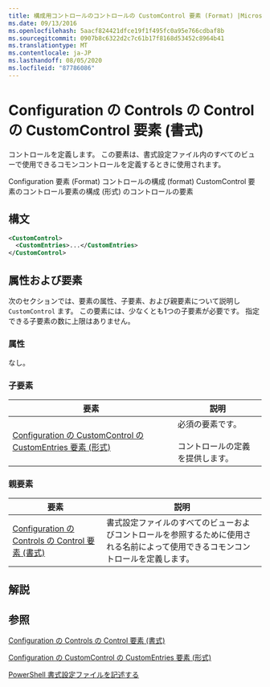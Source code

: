 ```yaml
---
title: 構成用コントロールのコントロールの CustomControl 要素 (Format) |Microsoft Docs
ms.date: 09/13/2016
ms.openlocfilehash: 5aacf824421dfce19f1f495fc0a95e766cdbaf8b
ms.sourcegitcommit: 0907b8c6322d2c7c61b17f8168d53452c8964b41
ms.translationtype: MT
ms.contentlocale: ja-JP
ms.lasthandoff: 08/05/2020
ms.locfileid: "87786086"
---
```

# <a name="customcontrol-element-for-control-for-controls-for-configuration-format"></a>Configuration の Controls の Control の CustomControl 要素 (書式)

コントロールを定義します。 この要素は、書式設定ファイル内のすべてのビューで使用できるコモンコントロールを定義するときに使用されます。

Configuration 要素 (Format) コントロールの構成 (format) CustomControl 要素のコントロール要素の構成 (形式) のコントロールの要素

## <a name="syntax"></a>構文

```xml
<CustomControl>
  <CustomEntries>...</CustomEntries>
</CustomControl>
```

## <a name="attributes-and-elements"></a>属性および要素

次のセクションでは、要素の属性、子要素、および親要素について説明し `CustomControl` ます。 この要素には、少なくとも1つの子要素が必要です。 指定できる子要素の数に上限はありません。

### <a name="attributes"></a>属性

なし。

### <a name="child-elements"></a>子要素

|要素|説明|
|-------------|-----------------|
|[Configuration の CustomControl の CustomEntries 要素 (形式)](./customentries-element-for-customcontrol-for-controls-for-configuration-format.md)|必須の要素です。<br /><br /> コントロールの定義を提供します。|

### <a name="parent-elements"></a>親要素

|要素|説明|
|-------------|-----------------|
|[Configuration の Controls の Control 要素 (書式)](./control-element-for-controls-for-configuration-format.md)|書式設定ファイルのすべてのビューおよびコントロールを参照するために使用される名前によって使用できるコモンコントロールを定義します。|

## <a name="remarks"></a>解説

## <a name="see-also"></a>参照

[Configuration の Controls の Control 要素 (書式)](./control-element-for-controls-for-configuration-format.md)

[Configuration の CustomControl の CustomEntries 要素 (形式)](./customentries-element-for-customcontrol-for-controls-for-configuration-format.md)

[PowerShell 書式設定ファイルを記述する](./writing-a-powershell-formatting-file.md)
